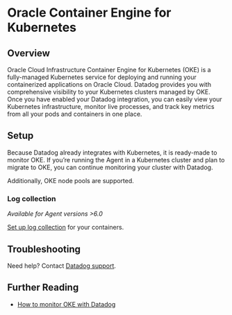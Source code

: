 # Oracle Container Engine for Kubernetes

## Overview

Oracle Cloud Infrastructure Container Engine for Kubernetes (OKE) is a fully-managed Kubernetes service for deploying and running your containerized applications on Oracle Cloud. Datadog provides you with comprehensive visibility to your Kubernetes clusters managed by OKE. Once you have enabled your Datadog integration, you can easily view your Kubernetes infrastructure, monitor live processes, and track key metrics from all your pods and containers in one place.

## Setup

Because Datadog already integrates with Kubernetes, it is ready-made to monitor OKE. If you’re running the Agent in a Kubernetes cluster and plan to migrate to OKE, you can continue monitoring your cluster with Datadog.

Additionally, OKE node pools are supported.

### Log collection

_Available for Agent versions >6.0_

[Set up log collection][1] for your containers.

## Troubleshooting

Need help? Contact [Datadog support][2].

## Further Reading

- [How to monitor OKE with Datadog][3]

[1]: https://docs.datadoghq.com/agent/kubernetes/log
[2]: https://docs.datadoghq.com/help/
[3]: https://www.datadoghq.com/blog/monitor-oracle-kubernetes-engine/
